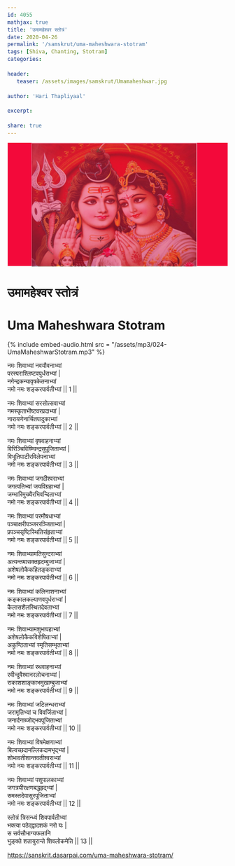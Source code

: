 ```yaml
---    
id: 4055    
mathjax: true    
title: 'उमामहेश्वर स्तोत्रं'    
date: 2020-04-26    
permalink: '/samskrut/uma-maheshwara-stotram'    
tags: [Shiva, Chanting, Stotram]    
categories:    
    
header:    
   teaser: /assets/images/samskrut/Umamaheshwar.jpg    
    
author: 'Hari Thapliyaal'    
    
excerpt:    
    
share: true    
---    
```

    
![](/assets/images/samskrut/Umamaheshwar.jpg)    
    
# उमामहेश्वर स्तोत्रं     
# Uma Maheshwara Stotram    
    
{% include embed-audio.html src = "/assets/mp3/024-UmaMaheshwarStotram.mp3" %}     
    
    
    
नमः शिवाभ्यां नवयौवनाभ्यां    
परस्पराश्लिष्टवपुर्धराभ्यां |    
नगेन्द्रकन्यावृषकेतनाभ्यां    
नमो नमः शङ्करपार्वतीभ्यां || 1 ||    
    
नमः शिवाभ्यां सरसोत्सवाभ्यां    
नमस्कृताभीष्टवरप्रदाभ्यां |    
नारायणेनार्चितपादुकाभ्यां    
नमो नमः शङ्करपार्वतीभ्यां || 2 ||    
    
नमः शिवाभ्यां वृषवाहनाभ्यां    
विरिञ्चिविष्ण्विन्द्रसुपूजिताभ्यां |    
विभूतिपाटीरविलेपनाभ्यां    
नमो नमः शङ्करपार्वतीभ्यां || 3 ||    
    
नमः शिवाभ्यां जगदीश्वराभ्यां    
जगत्पतिभ्यां जयविग्रहाभ्यां |    
जम्भारिमुख्यैरभिवन्दिताभ्यां    
नमो नमः शङ्करपार्वतीभ्यां || 4 ||    
    
नमः शिवाभ्यां परमौषधाभ्यां    
पञ्चाक्षरीपञ्जररञ्जिताभ्यां |    
प्रपञ्चसृष्टिस्थितिसंहृताभ्यां    
नमो नमः शङ्करपार्वतीभ्यां || 5 ||    
    
नमः शिवाभ्यामतिसुन्दराभ्यां    
अत्यन्तमासक्तहृदम्बुजाभ्यां |    
अशेषलोकैकहितङ्कराभ्यां    
नमो नमः शङ्करपार्वतीभ्यां || 6 ||    
    
नमः शिवाभ्यां कलिनाशनाभ्यां    
कङ्कालकल्याणवपुर्धराभ्यां |    
कैलासशैलस्थितदेवताभ्यां    
नमो नमः शङ्करपार्वतीभ्यां || 7 ||    
    
नमः शिवाभ्यामशुभापहाभ्यां    
अशेषलोकैकविशेषिताभ्यां |    
अकुण्ठिताभ्यां स्मृतिसम्भृताभ्यां    
नमो नमः शङ्करपार्वतीभ्यां || 8 ||    
    
नमः शिवाभ्यां रथवाहनाभ्यां    
रवीन्दुवैश्वानरलोचनाभ्यां |    
राकाशशाङ्काभमुखाम्बुजाभ्यां    
नमो नमः शङ्करपार्वतीभ्यां || 9 ||    
    
नमः शिवाभ्यां जटिलन्धराभ्यां    
जरामृतिभ्यां च विवर्जिताभ्यां |    
जनार्दनाब्जोद्भवपूजिताभ्यां    
नमो नमः शङ्करपार्वतीभ्यां || 10 ||    
    
नमः शिवाभ्यां विषमेक्षणाभ्यां    
बिल्वच्छदामल्लिकदामभृद्भ्यां |    
शोभावतीशान्तवतीश्वराभ्यां    
नमो नमः शङ्करपार्वतीभ्यां || 11 ||    
    
नमः शिवाभ्यां पशुपालकाभ्यां    
जगत्रयीरक्षणबद्धहृद्भ्यां |    
समस्तदेवासुरपूजिताभ्यां    
नमो नमः शङ्करपार्वतीभ्यां || 12 ||    
    
स्तोत्रं त्रिसन्ध्यं शिवपार्वतीभ्यां    
भक्त्या पठेद्द्वादशकं नरो यः |    
स सर्वसौभाग्यफलानि    
भुङ्क्ते शतायुरान्ते शिवलोकमेति || 13 ||    
    
https://sanskrit.dasarpai.com/uma-maheshwara-stotram/